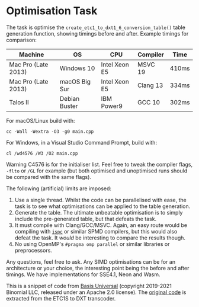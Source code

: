 # Optimisation Task

The task is optimise the `create_etc1_to_dxt1_6_conversion_table()` table generation function, showing timings before and after.  Example timings for comparison:

| Machine             | OS            | CPU           | Compiler | Time  |
|---------------------|---------------|---------------|----------|-------|
| Mac Pro (Late 2013) | Windows 10    | Intel Xeon E5 | MSVC 19  | 410ms |
| Mac Pro (Late 2013) | macOS Big Sur | Intel Xeon E5 | Clang 13 | 334ms |
| Talos II            | Debian Buster | IBM Power9    | GCC 10   | 302ms |

For macOS/Linux build with:
```
cc -Wall -Wextra -O3 -g0 main.cpp
```
For Windows, in a Visual Studio Command Prompt, build with:
```
cl /wd4576 /W3 /O2 main.cpp
```
Warning C4576 is for the initialiser list. Feel free to tweak the compiler flags, `-flto` or `/GL` for example (but both optimised and unoptimised runs should be compared with the same flags).

The following (artificial) limits are imposed:
1. Use a single thread. Whilst the code can be parallelised with ease, the task is to see what optimisations can be applied to the table generation.
2. Generate the table. The ultimate unbeatable optimisation is to simply include the pre-generated table, but that defeats the task.
3. It must compile with Clang/GCC/MSVC. Again, an easy route would be compiling with [`ispc`](//ispc.github.io) or similar SPMD compilers, but this would also defeat the task. It _would_ be interesting to compare the results though.
4. No using OpenMP's `#pragma omp parallel` or similar libraries or preprocessors.

Any questions, feel free to ask. Any SIMD optimisations can be for an architecture or your choice, the interesting point being the before and after timings. We have implementations for SSE4.1, Neon and Wasm.

This is a snippet of code from [Basis Universal](//github.com/BinomialLLC/basis_universal) (copyright 2019-2021 Binomial LLC, released under an Apache 2.0 license). The [original code](//github.com/BinomialLLC/basis_universal/blob/77b7df8e5df3532a42ef3c76de0c14cc005d0f65/transcoder/basisu_transcoder.cpp#L1178-L1253) is extracted from the ETC1S to DXT transcoder.
